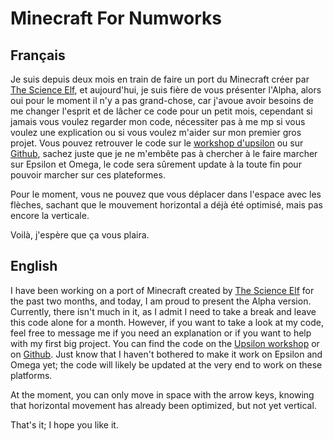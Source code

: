 # Minecraft For Numworks
Français
---
Je suis depuis deux mois en train de faire un port du Minecraft créer par [The Science Elf](https://youtu.be/Bj9CiMO66xk?si=0DMY277__RtemISO), et aujourd'hui, je suis fière de vous présenter l'Alpha, alors oui pour le moment il n'y a pas grand-chose, car j'avoue avoir besoins de me changer l'esprit et de lâcher ce code pour un petit mois, cependant si jamais vous voulez regarder mon code, nécessiter pas à me mp si vous voulez une explication ou si vous voulez m'aider sur mon premier gros projet. Vous pouvez retrouver le code sur le [workshop d'upsilon](https://yaya-cout.github.io/Upsilon-Workshop/view/da1dd318-2cb2-4fce-86a8-665c54a41dcb) ou sur [Github](https://github.com/Oiha-dev/Minecraft-Numworks), sachez juste que je ne m'embête pas à chercher à le faire marcher sur Epsilon et Omega, le code sera sûrement update à la toute fin pour pouvoir marcher sur ces plateformes.

Pour le moment, vous ne pouvez que vous déplacer dans l'espace avec les flèches, sachant que le mouvement horizontal a déjà été optimisé, mais pas encore la verticale.

Voilà, j'espère que ça vous plaira.

English
---
I have been working on a port of Minecraft created by [The Science Elf](https://youtu.be/Bj9CiMO66xk?si=0DMY277__RtemISO) for the past two months, and today, I am proud to present the Alpha version. Currently, there isn't much in it, as I admit I need to take a break and leave this code alone for a month. However, if you want to take a look at my code, feel free to message me if you need an explanation or if you want to help with my first big project. You can find the code on the [Upsilon workshop](https://yaya-cout.github.io/Upsilon-Workshop/view/da1dd318-2cb2-4fce-86a8-665c54a41dcb) or on [Github](https://github.com/Oiha-dev/Minecraft-Numworks). Just know that I haven't bothered to make it work on Epsilon and Omega yet; the code will likely be updated at the very end to work on these platforms.

At the moment, you can only move in space with the arrow keys, knowing that horizontal movement has already been optimized, but not yet vertical.

That's it; I hope you like it.
